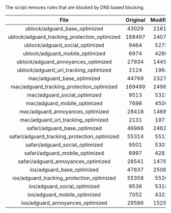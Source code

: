 The script removes rules that are blocked by DNS based blocking.


| File | Original | Modified |
|:----:|:-----:|:-----:|
| ublock/adguard_base_optimized | 43029 | 21611 |
| ublock/adguard_tracking_protection_optimized | 168497 | 24070 |
| ublock/adguard_social_optimized | 9464 | 5275 |
| ublock/adguard_mobile_optimized | 6974 | 4260 |
| ublock/adguard_annoyances_optimized | 27934 | 14454 |
| ublock/adguard_url_tracking_optimized | 2124 | 1964 |
| mac/adguard_base_optimized | 44769 | 23270 |
| mac/adguard_tracking_protection_optimized | 169499 | 24982 |
| mac/adguard_social_optimized | 9513 | 5315 |
| mac/adguard_mobile_optimized | 7698 | 4500 |
| mac/adguard_annoyances_optimized | 28418 | 14689 |
| mac/adguard_url_tracking_optimized | 2131 | 1971 |
| safari/adguard_base_optimized | 46966 | 24621 |
| safari/adguard_tracking_protection_optimized | 55314 | 5513 |
| safari/adguard_social_optimized | 9501 | 5301 |
| safari/adguard_mobile_optimized | 6997 | 4281 |
| safari/adguard_annoyances_optimized | 28541 | 14766 |
| ios/adguard_base_optimized | 47637 | 25081 |
| ios/adguard_tracking_protection_optimized | 55358 | 5520 |
| ios/adguard_social_optimized | 9536 | 5318 |
| ios/adguard_mobile_optimized | 7052 | 4322 |
| ios/adguard_annoyances_optimized | 29566 | 15256 |